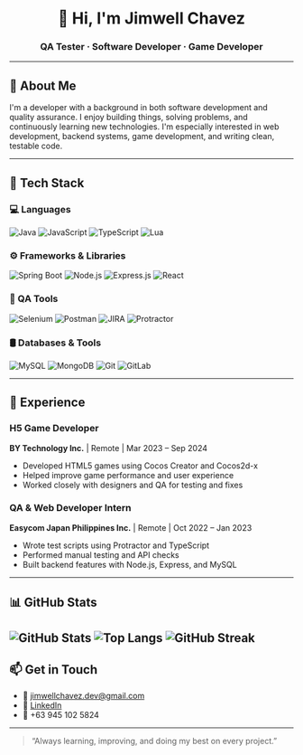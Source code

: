 <h1 align="center">👋 Hi, I'm Jimwell Chavez</h1>
<h3 align="center">QA Tester · Software Developer · Game Developer</h3>

---

## 📌 About Me

I'm a developer with a background in both software development and quality assurance. I enjoy building things, solving problems, and continuously learning new technologies. I'm especially interested in web development, backend systems, game development, and writing clean, testable code.

---

## 🧰 Tech Stack

### 💻 Languages  
![Java](https://img.shields.io/badge/Java-ED8B00?style=for-the-badge&logo=java&logoColor=white)
![JavaScript](https://img.shields.io/badge/JavaScript-F7DF1E?style=for-the-badge&logo=javascript&logoColor=black)
![TypeScript](https://img.shields.io/badge/TypeScript-007ACC?style=for-the-badge&logo=typescript&logoColor=white)
![Lua](https://img.shields.io/badge/Lua-2C2D72?style=for-the-badge&logo=lua&logoColor=white)

### ⚙️ Frameworks & Libraries  
![Spring Boot](https://img.shields.io/badge/Spring_Boot-6DB33F?style=for-the-badge&logo=spring-boot&logoColor=white)
![Node.js](https://img.shields.io/badge/Node.js-43853D?style=for-the-badge&logo=node-dot-js&logoColor=white)
![Express.js](https://img.shields.io/badge/Express.js-404D59?style=for-the-badge)
![React](https://img.shields.io/badge/React-20232A?style=for-the-badge&logo=react&logoColor=61DAFB)

### 🧪 QA Tools  
![Selenium](https://img.shields.io/badge/Selenium-43B02A?style=for-the-badge&logo=selenium&logoColor=white)
![Postman](https://img.shields.io/badge/Postman-FF6C37?style=for-the-badge&logo=postman&logoColor=white)
![JIRA](https://img.shields.io/badge/JIRA-0052CC?style=for-the-badge&logo=jira&logoColor=white)
![Protractor](https://img.shields.io/badge/Protractor-8DD6F9?style=for-the-badge&logo=protractor&logoColor=white)

### 🛢️ Databases & Tools  
![MySQL](https://img.shields.io/badge/MySQL-00000F?style=for-the-badge&logo=mysql&logoColor=white)
![MongoDB](https://img.shields.io/badge/MongoDB-4EA94B?style=for-the-badge&logo=mongodb&logoColor=white)
![Git](https://img.shields.io/badge/Git-F05032?style=for-the-badge&logo=git&logoColor=white)
![GitLab](https://img.shields.io/badge/GitLab-FC6D26?style=for-the-badge&logo=gitlab&logoColor=white)

---

## 💼 Experience

### H5 Game Developer  
**BY Technology Inc.** | Remote | Mar 2023 – Sep 2024  
- Developed HTML5 games using Cocos Creator and Cocos2d-x  
- Helped improve game performance and user experience  
- Worked closely with designers and QA for testing and fixes

### QA & Web Developer Intern  
**Easycom Japan Philippines Inc.** | Remote | Oct 2022 – Jan 2023  
- Wrote test scripts using Protractor and TypeScript  
- Performed manual testing and API checks  
- Built backend features with Node.js, Express, and MySQL

---

## 📊 GitHub Stats

![GitHub Stats](https://github-readme-stats.vercel.app/api?username=jim-chvz&show_icons=true&theme=tokyonight)
![Top Langs](https://github-readme-stats.vercel.app/api/top-langs/?username=jim-chvz&layout=compact&theme=tokyonight)
![GitHub Streak](https://streak-stats.demolab.com?user=jim-chvz&theme=tokyonight)
---

## 📫 Get in Touch

- 📧 [jimwellchavez.dev@gmail.com](mailto:jimwellchavez.dev@gmail.com)  
- 💼 [LinkedIn](https://www.linkedin.com/in/jimwell-chavez)  
- 📱 +63 945 102 5824

---

> “Always learning, improving, and doing my best on every project.”
